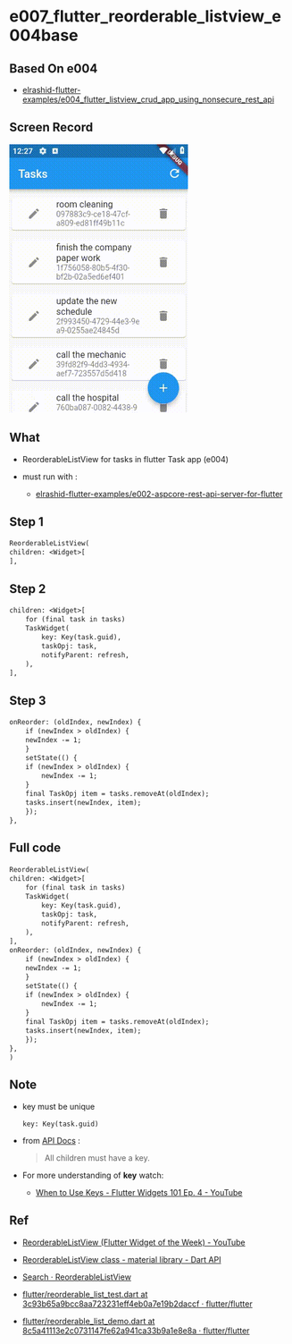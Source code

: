 # e007_flutter_reorderable_listview_e004base

## Based On e004

- [elrashid-flutter-examples/e004_flutter_listview_crud_app_using_nonsecure_rest_api](https://github.com/elrashid-flutter-examples/e004_flutter_listview_crud_app_using_nonsecure_rest_api)

## Screen Record

![app screen record](docs/screen_record.gif)

## What

- ReorderableListView for tasks in flutter Task app (e004)

- must run with :

  - [elrashid-flutter-examples/e002-aspcore-rest-api-server-for-flutter](https://github.com/elrashid-flutter-examples/e002-aspcore-rest-api-server-for-flutter)

## Step 1

    ReorderableListView(
    children: <Widget>[
    ],

## Step 2

    children: <Widget>[
        for (final task in tasks)
        TaskWidget(
            key: Key(task.guid),
            taskOpj: task,
            notifyParent: refresh,
        ),
    ], 

## Step 3

    onReorder: (oldIndex, newIndex) {
        if (newIndex > oldIndex) {
        newIndex -= 1;
        }
        setState(() {
        if (newIndex > oldIndex) {
            newIndex -= 1;
        }
        final TaskOpj item = tasks.removeAt(oldIndex);
        tasks.insert(newIndex, item);
        });
    },

## Full code

    ReorderableListView(
    children: <Widget>[
        for (final task in tasks)
        TaskWidget(
            key: Key(task.guid),
            taskOpj: task,
            notifyParent: refresh,
        ),
    ],
    onReorder: (oldIndex, newIndex) {
        if (newIndex > oldIndex) {
        newIndex -= 1;
        }
        setState(() {
        if (newIndex > oldIndex) {
            newIndex -= 1;
        }
        final TaskOpj item = tasks.removeAt(oldIndex);
        tasks.insert(newIndex, item);
        });
    },
    )

## Note

- key must be unique

      key: Key(task.guid)

- from [API Docs](https://api.flutter.dev/flutter/material/ReorderableListView-class.html) :

  > All children must have a key.

- For more understanding of **key** watch:

  - [When to Use Keys - Flutter Widgets 101 Ep. 4 - YouTube](https://www.youtube.com/watch?v=kn0EOS-ZiIc)


## Ref

- [ReorderableListView (Flutter Widget of the Week) - YouTube](https://www.youtube.com/watch?v=3fB1mxOsqJE&list=PLjxrf2q8roU23XGwz3Km7sQZFTdB996iG&index=43)

- [ReorderableListView class - material library - Dart API](https://api.flutter.dev/flutter/material/ReorderableListView-class.html)

- [Search · ReorderableListView](https://github.com/flutter/flutter/search?q=ReorderableListView&unscoped_q=ReorderableListView)

- [flutter/reorderable_list_test.dart at 3c93b65a9bcc8aa723231eff4eb0a7e19b2daccf · flutter/flutter](https://github.com/flutter/flutter/blob/3c93b65a9bcc8aa723231eff4eb0a7e19b2daccf/packages/flutter/test/material/reorderable_list_test.dart)

- [flutter/reorderable_list_demo.dart at 8c5a41113e2c0731147fe62a941ca33b9a1e8e8a · flutter/flutter](https://github.com/flutter/flutter/blob/8c5a41113e2c0731147fe62a941ca33b9a1e8e8a/examples/flutter_gallery/lib/demo/material/reorderable_list_demo.dart)